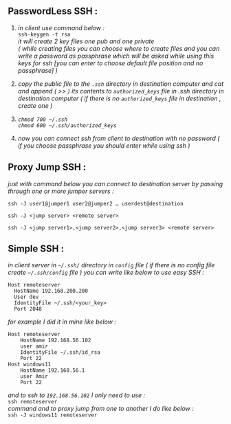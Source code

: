 ## PasswordLess SSH :

1. *in client use command below :*\
`ssh-keygen -t rsa`\
*it will create 2 key files one pub and one private*\
*( while creating files you can choose where to create files and you can write a password as passphrase which will be asked while using this keys for ssh [you can enter to choose default file position and no passphrase] )*

2. *copy the public file to the `.ssh` directory in destination computer and cat and append ( >> ) its contents to `authorized_keys` file in .ssh directory in destination computer ( if there is no `authorized_keys` file in destination , create one )*

3. *`chmod 700 ~/.ssh`*\
 *`chmod 600 ~/.ssh/authorized_keys`*


4. *now you can connect ssh from client to destination with no password ( if you choose passphrase you should enter while using ssh )*


## Proxy Jump SSH :

*just with command below you can connect to destination server by passing through one or more jumper servers :*

`ssh -J user1@jumper1 user2@jumper2 … userdest@destination` 

`ssh -J <jump server> <remote server>`

`ssh -J <jump server1>,<jump server2>,<jump server3> <remote server>`


## Simple SSH :

*in client server in `~/.ssh/` directory in `config` file ( if there is no config file create `~/.ssh/config` file ) you can write like below to use easy SSH :*
```
Host remoteserver
  HostName 192.168.200.200
  User dev
  IdentityFile ~/.ssh/<your_key>
  Port 2048
```

*for example I did it in mine like below :*
```
Host remoteserver
	HostName 192.168.56.102
	user amir
	IdentityFile ~/.ssh/id_rsa
	Port 22
Host windows11
	HostName 192.168.56.1
	user Amir
	Port 22
```
*and to ssh to `192.168.56.102` I only need to use :*\
`ssh remoteserver`\
*command  and to proxy jump from one to another I do like below :*\
`ssh -J windows11 remoteserver`



